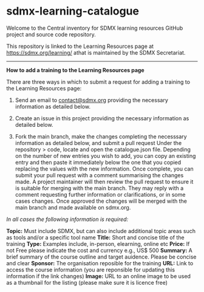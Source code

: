 # sdmx-learning-catalogue
Welcome to the Central inventory for SDMX learning resources GitHub project and source code repository.

This repository is linked to the Learning Resources page at https://sdmx.org/learning/ athat is maintained by the SDMX Secretariat.

------------------------------------------

**How to add a training to the Learning Resources page**

There are three ways in which to submit a request for adding a training to the Learning Resources page:

1. Send an email to contact@sdmx.org providing the necessary information as detailed below.

2. Create an issue in this project providing the necessary information as detailed below.
   
3. Fork the main branch, make the changes completing the necesssary information as detailed below, and submit a pull request
Under the repository > code, locate and open the catalogue.json file. Depending on the number of new entries you wish to add, you can copy an existing entry and then paste it immediately below the one that you copied replacing the values with the new information. Once complete, you can submit your pull request with a comment summarising the changes made. A project maintainer will then review the pull request to ensure it is suitable for merging with the main branch. They may reply with a comment requesting further information or clarifications, or in some cases changes. Once approved the changes will be merged with the main branch and made available on sdmx.org.

*In all cases the following information is required:*

**Topic:** Must include SDMX, but can also include additional topic areas such as tools and/or a specific tool name
**Title:** Short and concise title of the training
**Type:** Examples include, in-person, elearning, online etc
**Price:** If not Free please indicate the cost and currency e.g., US$ 500
**Summary:** A brief summary of the course outline and target auidence. Please be concise and clear
**Sponsor:** The organisation reposible for the training
**URL:** Link to access the course information (you are reponsible for updating this information if the link changes)
**Image:** URL to an online image to be used as a thumbnail for the listing (please make sure it is licence free)
